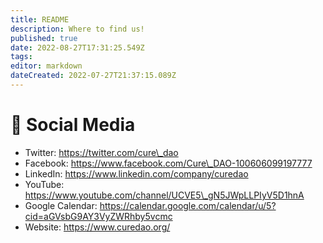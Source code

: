 ```yaml
---
title: README
description: Where to find us!
published: true
date: 2022-08-27T17:31:25.549Z
tags: 
editor: markdown
dateCreated: 2022-07-27T21:37:15.089Z
---
```


# 💬 Social Media

* Twitter: https://twitter.com/cure\_dao
* Facebook: https://www.facebook.com/Cure\_DAO-100606099197777
* LinkedIn: https://www.linkedin.com/company/curedao
* YouTube: https://www.youtube.com/channel/UCVE5\_gN5JWpLLPIyV5D1hnA
* Google Calendar: https://calendar.google.com/calendar/u/5?cid=aGVsbG9AY3VyZWRhby5vcmc
* Website: https://www.curedao.org/
